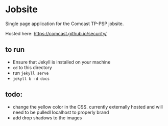 # Jobsite
Single page application for the Comcast TP-PSP jobsite. 

Hosted here: https://comcast.github.io/security/

## to run
- Ensure that Jekyll is installed on your machine
- `cd` to this directory
- run `jekyll serve`
- `jekyll b -d docs`

## todo:
- change the yellow color in the CSS. currently externally hosted and will need to be pulledl localhost to properly brand
- add drop shadows to the images
